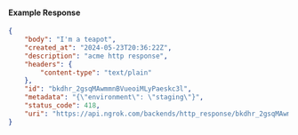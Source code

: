 <!-- Code generated for API Clients. DO NOT EDIT. -->

#### Example Response

```json
{
	"body": "I'm a teapot",
	"created_at": "2024-05-23T20:36:22Z",
	"description": "acme http response",
	"headers": {
		"content-type": "text/plain"
	},
	"id": "bkdhr_2gsqMAwmmnBVueoiMLyPaeskc3l",
	"metadata": "{\"environment\": \"staging\"}",
	"status_code": 418,
	"uri": "https://api.ngrok.com/backends/http_response/bkdhr_2gsqMAwmmnBVueoiMLyPaeskc3l"
}
```
